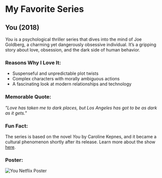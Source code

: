 # My Favorite Series

## You (2018)

*You* is a psychological thriller series that dives into the mind of Joe Goldberg, a charming yet dangerously obsessive individual. It’s a gripping story about love, obsession, and the dark side of human behavior.

### Reasons Why I Love It:
- Suspenseful and unpredictable plot twists
- Complex characters with morally ambiguous actions
- A fascinating look at modern relationships and technology

### Memorable Quote:
_"Love has taken me to dark places, but Los Angeles has got to be as dark as it gets."_

### Fun Fact:
The series is based on the novel *You* by Caroline Kepnes, and it became a cultural phenomenon shortly after its release. Learn more about the show [here](https://www.imdb.com/title/tt7335184/).

### Poster:
![You Netflix Poster](https://upload.wikimedia.org/wikipedia/en/f/fb/You_season_1.png)
